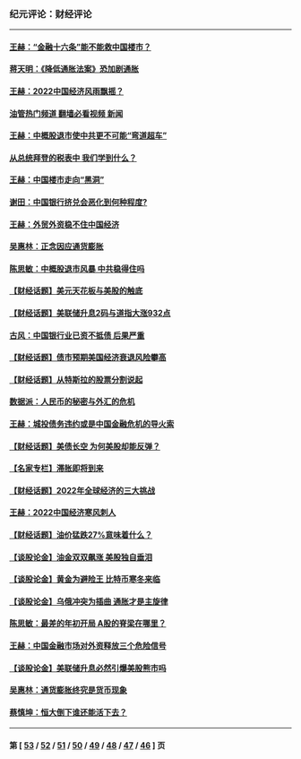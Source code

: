 ### 纪元评论：财经评论
---
#### [王赫：“金融十六条”能不能救中国楼市？](../../pages/nsc1026/n13868431.md?12050330) 
#### [蒋天明：《降低通胀法案》恐加剧通胀](../../pages/nsc1026/n13806996.md?12050330) 
#### [王赫：2022中国经济风雨飘摇？](../../pages/nsc1026/n13803207.md?12050330) 
#### [油管热门频道 翻墙必看视频 新闻](ok?12050330)
#### [王赫：中概股退市使中共更不可能“弯道超车”](../../pages/nsc1026/n13802858.md?12050330) 
#### [从总统拜登的税表中 我们学到什么？](../../pages/nsc1026/n13773081.md?12050330) 
#### [王赫：中国楼市走向“黑洞”](../../pages/nsc1026/n13770647.md?12050330) 
#### [谢田：中国银行挤兑会恶化到何种程度?](../../pages/nsc1026/n13766965.md?12050330) 
#### [王赫：外贸外资稳不住中国经济](../../pages/nsc1026/n13753933.md?12050330) 
#### [吴惠林：正念因应通货膨胀](../../pages/nsc1026/n13750350.md?12050330) 
#### [陈思敏：中概股退市风暴 中共稳得住吗](../../pages/nsc1026/n13738978.md?12050330) 
#### [【财经话题】美元天花板与美股的触底](../../pages/nsc1026/n13736495.md?12050330) 
#### [【财经话题】美联储升息2码与道指大涨932点](../../pages/nsc1026/n13727377.md?12050330) 
#### [古风：中国银行业已资不抵债 后果严重](../../pages/nsc1026/n13726111.md?12050330) 
#### [【财经话题】债市预期美国经济衰退风险攀高](../../pages/nsc1026/n13698043.md?12050330) 
#### [【财经话题】从特斯拉的股票分割说起](../../pages/nsc1026/n13679733.md?12050330) 
#### [数据派：人民币的秘密与外汇的危机](../../pages/nsc1026/n13667092.md?12050330) 
#### [王赫：城投债务违约或是中国金融危机的导火索](../../pages/nsc1026/n13665322.md?12050330) 
#### [【财经话题】美债长空 为何美股却能反弹？](../../pages/nsc1026/n13665895.md?12050330) 
#### [【名家专栏】滞胀即将到来](../../pages/nsc1026/n13658171.md?12050330) 
#### [【财经话题】2022年全球经济的三大挑战](../../pages/nsc1026/n13654423.md?12050330) 
#### [王赫：2022中国经济寒风刺人](../../pages/nsc1026/n13651403.md?12050330) 
#### [【财经话题】油价猛跌27%意味着什么？](../../pages/nsc1026/n13648767.md?12050330) 
#### [【谈股论金】油金双双飙涨 美股独自垂泪](../../pages/nsc1026/n13631742.md?12050330) 
#### [【谈股论金】黄金为避险王 比特币寒冬来临](../../pages/nsc1026/n13600406.md?12050330) 
#### [【谈股论金】乌俄冲突为插曲 通胀才是主旋律](../../pages/nsc1026/n13576797.md?12050330) 
#### [陈思敏：最差的年初开局 A股的脊梁在哪里？](../../pages/nsc1026/n13558359.md?12050330) 
#### [王赫：中国金融市场对外资释放三个危险信号](../../pages/nsc1026/n13546389.md?12050330) 
#### [【谈股论金】美联储升息必然引爆美股熊市吗](../../pages/nsc1026/n13519194.md?12050330) 
#### [吴惠林：通货膨胀终究是货币现象](../../pages/nsc1026/n13512979.md?12050330) 
#### [蔡慎坤：恒大倒下谁还能活下去？](../../pages/nsc1026/n13501831.md?12050330) 

---
#### 第 [ [53](./53.md?12050330) / [52](./52.md?12050330) / [51](./51.md?12050330) / [50](./50.md?12050330) / [49](./49.md?12050330) / [48](./48.md?12050330) / [47](./47.md?12050330) / [46](./46.md?12050330) ] 页

